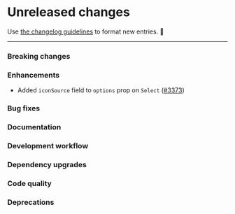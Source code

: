 # Unreleased changes

Use [the changelog guidelines](https://git.io/polaris-changelog-guidelines) to format new entries. 💜

---

### Breaking changes

### Enhancements

- Added `iconSource` field to `options` prop on `Select` ([#3373](https://github.com/Shopify/polaris-react/pull/3373))

### Bug fixes

### Documentation

### Development workflow

### Dependency upgrades

### Code quality

### Deprecations
